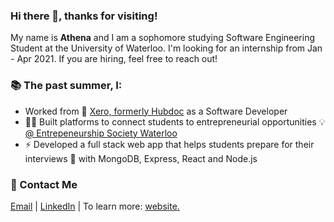 ### Hi there 👋, thanks for visiting!
My name is **Athena** and I am a sophomore studying Software Engineering Student at the University of Waterloo. 
I'm looking for an internship from Jan - Apr 2021. If you are hiring, feel free to reach out!

### 📚 The past summer, I:
- Worked from 🏡 [Xero, formerly Hubdoc](https://www.hubdoc.com/) as a Software Developer
- 👩‍💻 Built platforms to connect students to entrepreneurial opportunities 💡 [@ Entrepeneurship Society Waterloo](https://entsoc.ca/)
- ⚡ Developed a full stack web app that helps students prepare for their interviews 💼 with MongoDB, Express, React and Node.js

### 📧 Contact Me 
[Email](mailto:athenaparthenos2@gmail.com) | [LinkedIn](https://www.linkedin.com/in/athena-liu) | To learn more: [website.](http://athenalry.github.io/)
<!--
**athenalry/athenalry** is a ✨ _special_ ✨ repository because its `README.md` (this file) appears on your GitHub profile.
- 💭 Curious about NLP and have learned about the basics of Machine Learning on Coursera

Here are some ideas to get you started:

- 🔭 I’m currently working on ...
- 🌱 I’m currently learning ...
- 👯 I’m looking to collaborate on ...
- 🤔 I’m looking for help with ...
- 💬 Ask me about ...
- 📫 How to reach me: ...
- 😄 Pronouns: ...
- ⚡ Fun fact: ...
-->
